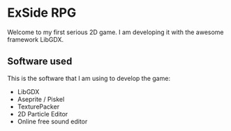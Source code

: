 # ExSide RPG

Welcome to my first serious 2D game. I am developing it with the awesome framework LibGDX.

## Software used

This is the software that I am using to develop the game:

- LibGDX
- Aseprite / Piskel
- TexturePacker
- 2D Particle Editor
- Online free sound editor
